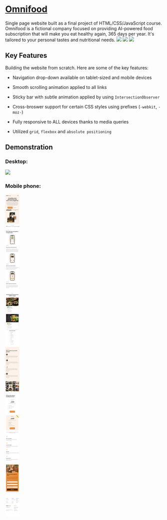 # <a href="https://Omnifood-lei.netlify.app" target="_blank">Omnifood</a>

Single page website built as a final project of HTML/CSS/JavaScript course. Omnifood is a
fictional company focused on providing AI-powered food subscription that will make you eat healthy again, 365 days per year. It's tailored to your personal tastes and nutritional needs.
<img src="https://user-images.githubusercontent.com/25181517/192158954-f88b5814-d510-4564-b285-dff7d6400dad.png" width="20px"> <img src="https://user-images.githubusercontent.com/25181517/183898674-75a4a1b1-f960-4ea9-abcb-637170a00a75.png" width="20px"> <img src="https://user-images.githubusercontent.com/25181517/117447155-6a868a00-af3d-11eb-9cfe-245df15c9f3f.png" width="20px">

## Key Features

Building the website from scratch. Here are some of the key features:

- Navigation drop-down available on tablet-sized and mobile devices

- Smooth scrolling animation applied to all links
- Sticky bar with subtle animation applied by using `IntersectionObserver`
- Cross-broswer support for certain CSS styles using prefixes (`-webkit`, `-moz-`)
- Fully responsive to ALL devices thanks to media queries
- Utilized `grid`, `flexbox` and `absolute positioning`

## Demonstration

### Desktop:

  <a href="https://Omnifood-lei.netlify.app" target="_blank">
  <img src="./img/Omnifood-demo-desktop.png"></a>

### Mobile phone:

  <a href="https://Omnifood-lei.netlify.app" target="_blank">
  <img src="./img/Omnifood-demo-mobile.png"></a>

